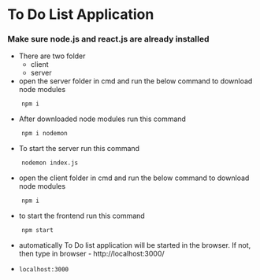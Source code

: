 # To Do List Application
### Make sure node.js and react.js are already installed
- There are two folder
  - client
  - server
- open the server folder in cmd and run the below command to download node modules
```bash
    npm i
```
- After downloaded node modules run this command
```bash
    npm i nodemon
```
- To start the server run this command
```bash
    nodemon index.js
```

- open the client folder in cmd and run the below command to download node modules
```bash
    npm i
```
- to start the frontend run this command
```bash
    npm start
```
  - automatically To Do list application will be started in the browser. If not, then type in browser - http://localhost:3000/
  - ```bash
    localhost:3000
```
